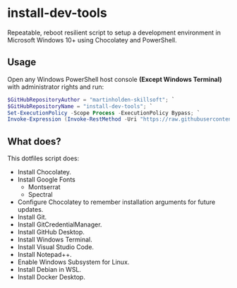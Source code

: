 # install-dev-tools

Repeatable, reboot resilient script to setup a development environment in Microsoft Windows 10+ using Chocolatey and PowerShell.

## Usage

Open any Windows PowerShell host console **(Except Windows Terminal)** with administrator rights and run:

```Powershell
$GitHubRepositoryAuthor = "martinholden-skillsoft"; `
$GitHubRepositoryName = "install-dev-tools"; `
Set-ExecutionPolicy -Scope Process -ExecutionPolicy Bypass; `
Invoke-Expression (Invoke-RestMethod -Uri "https://raw.githubusercontent.com/${GitHubRepositoryAuthor}/${GitHubRepositoryName}/main/Download.ps1");
```

## What does?

This dotfiles script does:

- Install Chocolatey.
- Install Google Fonts
  - Montserrat
  - Spectral
- Configure Chocolatey to remember installation arguments for future updates.
- Install Git.
- Install GitCredentialManager.
- Install GitHub Desktop.
- Install Windows Terminal.
- Install Visual Studio Code.
- Install Notepad++.
- Enable Windows Subsystem for Linux.
- Install Debian in WSL.
- Install Docker Desktop.
